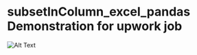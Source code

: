# subsetInColumn_excel_pandas Demonstration for upwork job

![Alt Text](https://github.com/DadiAnas/subsetInColumn_excel_pandas/raw/master/subsetcolumns.gif)
